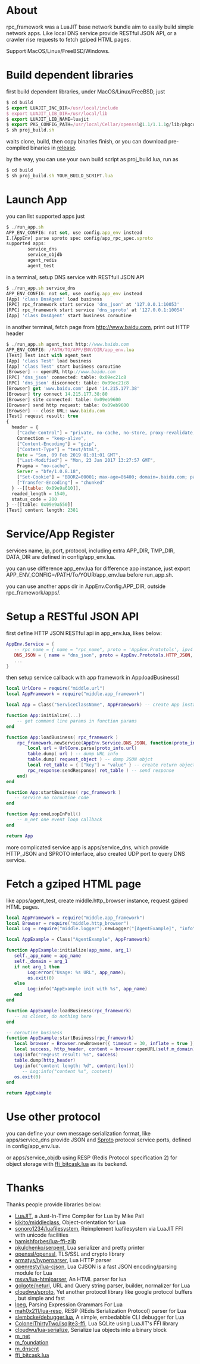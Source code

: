 
# About

rpc_framework was a LuaJIT base network bundle aim to easily build simple network apps. Like local DNS service provide RESTful JSON API, or a crawler rise requests to fetch gziped HTML pages.

Support MacOS/Linux/FreeBSD/Windows.


# Build dependent libraries

first build dependent libraries, under MacOS/Linux/FreeBSD, just

```js
$ cd build
$ export LUAJIT_INC_DIR=/usr/local/include
$ export LUAJIT_LIB_DIR=/usr/local/lib
$ export LUAJIT_LIB_NAME=luajit
$ export PKG_CONFIG_PATH=/usr/local/Cellar/openssl@1.1/1.1.1g/lib/pkgconfig
$ sh proj_build.sh
```
waits clone, build, then copy binaries finish, or you can download pre-compiled binaries in [release](https://github.com/lalawue/rpc_framework/releases).

by the way, you can use your own build script as proj_build.lua, run as

```js
$ cd build
$ sh proj_build.sh YOUR_BUILD_SCRIPT.lua
```


# Launch App

you can list supported apps just

```js
$ ./run_app.sh
APP_ENV_CONFIG: not set, use config.app_env instead
I.[AppEnv] parse sproto spec config/app_rpc_spec.sproto
supported apps:
        service_dns
        service_objdb
        agent_redis
        agent_test
```

in a terminal, setup DNS service with RESTfull JSON API

```js
$ ./run_app.sh service_dns
APP_ENV_CONFIG: not set, use config.app_env instead
[App] 'class DnsAgent' load business
[RPC] rpc_framework start service 'dns_json' at '127.0.0.1:10053'
[RPC] rpc_framework start service 'dns_sproto' at '127.0.0.1:10054'
[App] 'class DnsAgent' start business coroutine
```

in another terminal, fetch page from http://www.baidu.com, print out HTTP header

```js
$ ./run_app.sh agent_test http://www.baidu.com
APP_ENV_CONFIG: /PATH/TO/APP/ENV/DIR/app_env.lua
[Test] Test init with agent_test
[App] 'class Test' load business
[App] 'class Test' start business coroutine
[Browser] -- openURL http://www.baidu.com
[RPC] 'dns_json' connected: table: 0x09ec21c8
[RPC] 'dns_json' disconnect: table: 0x09ec21c8
[Browser] get 'www.baidu.com' ipv4 '14.215.177.38'
[Browser] try connect 14.215.177.38:80
[Browser] site connected: table: 0x09eb9600
[Browser] send http request: table: 0x09eb9600
[Browser] -- close URL: www.baidu.com
[Test] reqeust result: true
{
  header = {
    ["Cache-Control"] = "private, no-cache, no-store, proxy-revalidate, no-transform",
    Connection = "keep-alive",
    ["Content-Encoding"] = "gzip",
    ["Content-Type"] = "text/html",
    Date = "Sun, 09 Feb 2019 01:01:01 GMT",
    ["Last-Modified"] = "Mon, 23 Jan 2017 13:27:57 GMT",
    Pragma = "no-cache",
    Server = "bfe/1.0.8.18",
    ["Set-Cookie"] = "BDORZ=00001; max-age=86400; domain=.baidu.com; path=/",
    ["Transfer-Encoding"] = "chunked"
  } --[[table: 0x09e9a610]],
  readed_length = 1540,
  status_code = 200
} --[[table: 0x09e9a550]]
[Test] content length: 2381
```


# Service/App Register

services name, ip, port, protocol, including extra APP_DIR, TMP_DIR, DATA_DIR are defined in config/app_env.lua.

you can use difference app_env.lua for difference app instance, just export APP_ENV_CONFIG=/PATH/To/YOUR/app_env.lua before run_app.sh.

you can use another apps dir in AppEnv.Config.APP_DIR, outside rpc_framework/apps/.


# Setup a RESTful JSON API

first define HTTP JSON RESTful api in app_env.lua, likes below:

```lua
AppEnv.Service = {
   -- rpc_name = { name = "rpc_name", proto = 'AppEnv.Prototols', ipv4 = '127.0.0.1', port = 1024 }
   DNS_JSON = { name = "dns_json", proto = AppEnv.Prototols.HTTP_JSON, ipv4 = '127.0.0.1', port = 10053 },
   ...
}
```

then setup service callback with app framework in App:loadBusiness()

```lua
local UrlCore = require("middle.url")
local AppFramework = require("middle.app_framework")

local App = Class("ServiceClassName", AppFramework) -- create App instance

function App:initialize(...)
    -- get command line params in function params
end

function App:loadBusiness( rpc_framework )
    rpc_framework.newService(AppEnv.Service.DNS_JSON, function(proto_info, request_object, rpc_response)
        local url = UrlCore.parse(proto_info.url)
        table.dump( url ) -- dump URL info
        table.dump( request_object ) -- dump JSON objct
        local ret_table = { ["key"] = "value" } -- create return object 
        rpc_response:sendResponse( ret_table ) -- send response
    end)
end

function App:startBusiness( rpc_framework )
   -- service no coroutine code
end

function App:oneLoopInPoll()
    -- m_net one event loop callback
end

return App
```

more complicated service app is apps/service_dns, which provide HTTP_JSON and SPROTO interface, also created UDP
 port to query DNS service.


# Fetch a gziped HTML page

like apps/agent_test, create middle.http_browser instance, request gziped HTML pages.

```lua
local AppFramework = require("middle.app_framework")
local Browser = require("middle.http_browser")
local Log = require("middle.logger").newLogger("[AgentExample]", "info")

local AppExample = Class("AgentExample", AppFramework)

function AppExample:initialize(app_name, arg_1)
   self._app_name = app_name
   self._domain = arg_1
   if not arg_1 then
        Log:error("Usage: %s URL", app_name);
        os.exit(0)
   else
        Log:info("AppExample init with %s", app_name)
   end
end

function AppExample:loadBusiness(rpc_framework)
   -- as client, do nothing here
end

-- coroutine business
function AppExample:startBusiness(rpc_framework)
   local browser = Browser.newBrowser({ timeout = 30, inflate = true })
   local success, http_header, content = browser:openURL(self.m_domain)
   Log:info("reqeust result: %s", success)
   table.dump(http_header)
   Log:info("content length: %d", content:len())
      -- Log:info("content %s", content)
   os.exit(0)
end

return AppExample
```


# Use other protocol

you can define your own message serialization format, like apps/service_dns provide JSON and [Sproto](https://github.com/cloudwu/sproto) protocol service ports, defined in config/app_env.lua.

or apps/service_objdb using RESP (Redis Protocol specification 2) for object storage with [ffi_bitcask.lua](https://github.com/lalawue/ffi_bitcask.lua) as its backend.


# Thanks

Thanks people provide libraries below:

- [LuaJIT](http://luajit.org/), a Just-In-Time Compiler for Lua by Mike Pall 
- [kikito/middleclass](https://github.com/kikito/middleclass), Object-orientation for Lua
- [sonoro1234/luafilesystem](https://github.com/sonoro1234/luafilesystem), Reimplement luafilesystem via LuaJIT FFI with unicode facilities
- [hamishforbes/lua-ffi-zlib](https://github.com/hamishforbes/lua-ffi-zlib)
- [pkulchenko/serpent](https://github.com/pkulchenko/serpent), Lua serializer and pretty printer
- [openssl/openssl](https://github.com/openssl/openssl), TLS/SSL and crypto library
- [armatys/hyperparser](https://github.com/armatys/hyperparser), Lua HTTP parser
- [openresty/lua-cjson](https://github.com/openresty/lua-cjson), Lua CJSON is a fast JSON encoding/parsing module for Lua
- [msva/lua-htmlparser](https://github.com/msva/lua-htmlparser), An HTML parser for lua
- [golgote/neturl](https://github.com/golgote/neturl), URL and Query string parser, builder, normalizer for Lua
- [cloudwu/sproto](https://github.com/cloudwu/sproto), Yet another protocol library like google protocol buffers , but simple and fast
- [lpeg](https://github.com/LuaDist/lpeg), Parsing Expression Grammars For Lua
- [mah0x211/lua-resp](https://github.com/mah0x211/lua-resp), RESP (REdis Serialization Protocol) parser for Lua
- [slembcke/debugger.lua](https://github.com/slembcke/debugger.lua), A simple, embedabble CLI debugger for Lua
- [ColonelThirtyTwo/lsqlite3-ffi](https://github.com/ColonelThirtyTwo/lsqlite3-ffi), Lua SQLite using LuaJIT's FFI library
- [cloudwu/lua-serialize](https://github.com/cloudwu/lua-serialize), Serialize lua objects into a binary block
- [m_net](https://github.com/lalawue/m_net)
- [m_foundation](https://github.com/lalawue/m_foundation)
- [m_dnscnt](https://github.com/lalawue/m_dnscnt)
- [ffi_bitcask.lua](https://github.com/lalawue/ffi_bitcask.lua)
